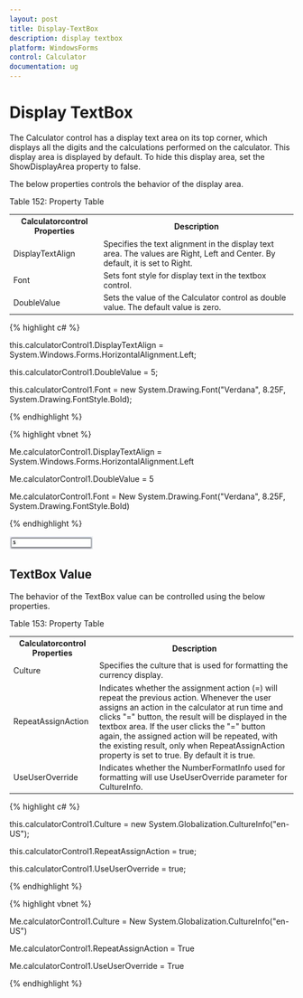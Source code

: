 ```yaml
---
layout: post
title: Display-TextBox
description: display textbox
platform: WindowsForms
control: Calculator
documentation: ug
---
```


# Display TextBox

The Calculator control has a display text area on its top corner, which displays all the digits and the calculations performed on the calculator. This display area is displayed by default. To hide this display area, set the ShowDisplayArea property to false. 

The below properties controls the behavior of the display area.

Table 152: Property Table

<table>
<tr>
<th>
Calculatorcontrol Properties</th><th>
Description</th></tr>
<tr>
<td>
DisplayTextAlign</td><td>
Specifies the text alignment in the display text area. The values are Right, Left and Center. By default, it is set to Right.</td></tr>
<tr>
<td>
Font</td><td>
Sets font style for display text in the textbox control.</td></tr>
<tr>
<td>
DoubleValue</td><td>
Sets the value of the Calculator control as double value. The default value is zero. </td></tr>
</table>


{% highlight c# %}



this.calculatorControl1.DisplayTextAlign = System.Windows.Forms.HorizontalAlignment.Left;

this.calculatorControl1.DoubleValue = 5;

this.calculatorControl1.Font = new System.Drawing.Font("Verdana", 8.25F, System.Drawing.FontStyle.Bold);

{% endhighlight %}

{% highlight vbnet %}



Me.calculatorControl1.DisplayTextAlign = System.Windows.Forms.HorizontalAlignment.Left

Me.calculatorControl1.DoubleValue = 5

Me.calculatorControl1.Font = New System.Drawing.Font("Verdana", 8.25F, System.Drawing.FontStyle.Bold)

{% endhighlight %}

![](Overview_images/Overview_img113.jpeg) 



## TextBox Value

The behavior of the TextBox value can be controlled using the below properties.

Table 153: Property Table

<table>
<tr>
<th>
Calculatorcontrol Properties</th><th>
Description</th></tr>
<tr>
<td>
Culture</td><td>
Specifies the culture that is used for formatting the currency display.</td></tr>
<tr>
<td>
RepeatAssignAction</td><td>
Indicates whether the assignment action (=) will repeat the previous action. Whenever the user assigns an action in the calculator at run time and clicks "=" button, the result will be displayed in the textbox area. If the user clicks the "=" button again, the assigned action will be repeated, with the existing result, only when RepeatAssignAction property is set to true. By default it is true.</td></tr>
<tr>
<td>
UseUserOverride</td><td>
Indicates whether the NumberFormatInfo used for formatting will use UseUserOverride parameter for CultureInfo.</td></tr>
</table>


{% highlight c# %}



this.calculatorControl1.Culture = new System.Globalization.CultureInfo("en-US");

this.calculatorControl1.RepeatAssignAction = true;

this.calculatorControl1.UseUserOverride = true;

{% endhighlight %}

{% highlight vbnet %}



Me.calculatorControl1.Culture = New System.Globalization.CultureInfo("en-US")

Me.calculatorControl1.RepeatAssignAction = True

Me.calculatorControl1.UseUserOverride = True

{% endhighlight %}












 